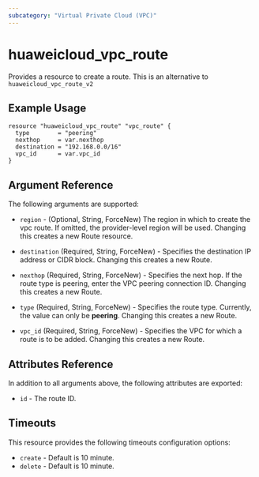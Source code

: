 ```yaml
---
subcategory: "Virtual Private Cloud (VPC)"
---
```


# huaweicloud_vpc_route

Provides a resource to create a route.
This is an alternative to `huaweicloud_vpc_route_v2`

## Example Usage

```hcl
resource "huaweicloud_vpc_route" "vpc_route" {
  type        = "peering"
  nexthop     = var.nexthop
  destination = "192.168.0.0/16"
  vpc_id      = var.vpc_id
}
```

## Argument Reference

The following arguments are supported:

* `region` - (Optional, String, ForceNew) The region in which to create the vpc route. If omitted, the provider-level region will be used. Changing this creates a new Route resource.

* `destination` (Required, String, ForceNew) - Specifies the destination IP address or CIDR block. Changing this creates a new Route.

* `nexthop` (Required, String, ForceNew) - Specifies the next hop. If the route type is peering, enter the VPC peering connection ID. Changing this creates a new Route.

* `type` (Required, String, ForceNew) - Specifies the route type. Currently, the value can only be **peering**. Changing this creates a new Route.

* `vpc_id` (Required, String, ForceNew) - Specifies the VPC for which a route is to be added. Changing this creates a new Route.

## Attributes Reference

In addition to all arguments above, the following attributes are exported:

* `id` - The route ID.

## Timeouts
This resource provides the following timeouts configuration options:
- `create` - Default is 10 minute.
- `delete` - Default is 10 minute.

